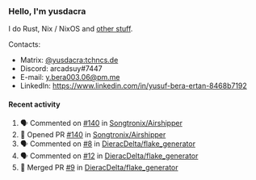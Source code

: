 ### Hello, I'm yusdacra

I do Rust, Nix / NixOS and [other stuff](https://yusdacra.gitlab.io/info/about).

Contacts:
- Matrix: [@yusdacra:tchncs.de](https://matrix.to/#/@yusdacra:tchncs.de)
- Discord: arcadsuy#7447
- E-mail: y.bera003.06@pm.me
- LinkedIn: https://www.linkedin.com/in/yusuf-bera-ertan-8468b7192

#### Recent activity

<!--START_SECTION:activity-->
1. 🗣 Commented on [#140](https://github.com/Songtronix/Airshipper/issues/140) in [Songtronix/Airshipper](https://github.com/Songtronix/Airshipper)
2. 💪 Opened PR [#140](https://github.com/Songtronix/Airshipper/pull/140) in [Songtronix/Airshipper](https://github.com/Songtronix/Airshipper)
3. 🗣 Commented on [#8](https://github.com/DieracDelta/flake_generator/issues/8) in [DieracDelta/flake_generator](https://github.com/DieracDelta/flake_generator)
4. 🗣 Commented on [#12](https://github.com/DieracDelta/flake_generator/issues/12) in [DieracDelta/flake_generator](https://github.com/DieracDelta/flake_generator)
5. 🎉 Merged PR [#9](https://github.com/DieracDelta/flake_generator/pull/9) in [DieracDelta/flake_generator](https://github.com/DieracDelta/flake_generator)
<!--END_SECTION:activity-->
